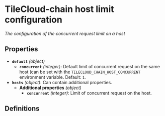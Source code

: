 # TileCloud-chain host limit configuration

_The configuration of the concurrent request limit on a host_

## Properties

- **`default`** _(object)_
  - **`concurrent`** _(integer)_: Default limit of concurrent request on the same host (can be set with the `TILECLOUD_CHAIN_HOST_CONCURRENT` environment variable. Default: `1`.
- **`hosts`** _(object)_: Can contain additional properties.
  - **Additional properties** _(object)_
    - **`concurrent`** _(integer)_: Limit of concurrent request on the host.

## Definitions
